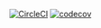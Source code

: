 [![CircleCI](https://circleci.com/gh/twizar/users/tree/master.svg?style=shield&circle-token=516848137e479ec2b5e4c28ac8d1e05232f87064)](https://circleci.com/gh/twizar/users/tree/master)
[![codecov](https://codecov.io/gh/twizar/users/branch/master/graph/badge.svg?token=9OI6XV7UQM)](https://codecov.io/gh/twizar/users)